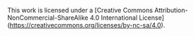 This work is licensed under a [Creative Commons
Attribution-NonCommercial-ShareAlike 4.0 International License]
(https://creativecommons.org/licenses/by-nc-sa/4.0).
